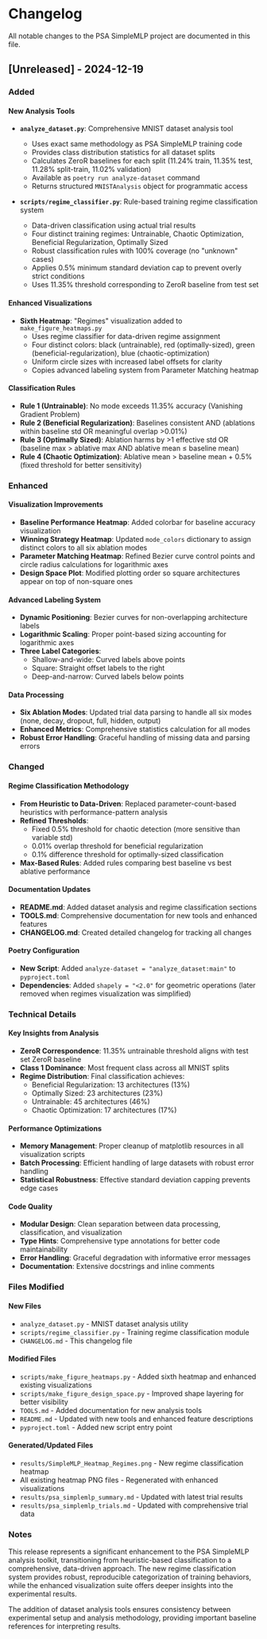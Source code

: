 # Changelog

All notable changes to the PSA SimpleMLP project are documented in this file.

## [Unreleased] - 2024-12-19

### Added

#### New Analysis Tools
- **`analyze_dataset.py`**: Comprehensive MNIST dataset analysis tool
  - Uses exact same methodology as PSA SimpleMLP training code
  - Provides class distribution statistics for all dataset splits
  - Calculates ZeroR baselines for each split (11.24% train, 11.35% test, 11.28% split-train, 11.02% validation)
  - Available as `poetry run analyze-dataset` command
  - Returns structured `MNISTAnalysis` object for programmatic access

- **`scripts/regime_classifier.py`**: Rule-based training regime classification system
  - Data-driven classification using actual trial results
  - Four distinct training regimes: Untrainable, Chaotic Optimization, Beneficial Regularization, Optimally Sized
  - Robust classification rules with 100% coverage (no "unknown" cases)
  - Applies 0.5% minimum standard deviation cap to prevent overly strict conditions
  - Uses 11.35% threshold corresponding to ZeroR baseline from test set

#### Enhanced Visualizations
- **Sixth Heatmap**: "Regimes" visualization added to `make_figure_heatmaps.py`
  - Uses regime classifier for data-driven regime assignment
  - Four distinct colors: black (untrainable), red (optimally-sized), green (beneficial-regularization), blue (chaotic-optimization)
  - Uniform circle sizes with increased label offsets for clarity
  - Copies advanced labeling system from Parameter Matching heatmap

#### Classification Rules
- **Rule 1 (Untrainable)**: No mode exceeds 11.35% accuracy (Vanishing Gradient Problem)
- **Rule 2 (Beneficial Regularization)**: Baselines consistent AND (ablations within baseline std OR meaningful overlap >0.01%)
- **Rule 3 (Optimally Sized)**: Ablation harms by >1 effective std OR (baseline max > ablative max AND ablative mean ≤ baseline mean)
- **Rule 4 (Chaotic Optimization)**: Ablative mean > baseline mean + 0.5% (fixed threshold for better sensitivity)

### Enhanced

#### Visualization Improvements
- **Baseline Performance Heatmap**: Added colorbar for baseline accuracy visualization
- **Winning Strategy Heatmap**: Updated `mode_colors` dictionary to assign distinct colors to all six ablation modes
- **Parameter Matching Heatmap**: Refined Bezier curve control points and circle radius calculations for logarithmic axes
- **Design Space Plot**: Modified plotting order so square architectures appear on top of non-square ones

#### Advanced Labeling System
- **Dynamic Positioning**: Bezier curves for non-overlapping architecture labels
- **Logarithmic Scaling**: Proper point-based sizing accounting for logarithmic axes
- **Three Label Categories**: 
  - Shallow-and-wide: Curved labels above points
  - Square: Straight offset labels to the right
  - Deep-and-narrow: Curved labels below points

#### Data Processing
- **Six Ablation Modes**: Updated trial data parsing to handle all six modes (none, decay, dropout, full, hidden, output)
- **Enhanced Metrics**: Comprehensive statistics calculation for all modes
- **Robust Error Handling**: Graceful handling of missing data and parsing errors

### Changed

#### Regime Classification Methodology
- **From Heuristic to Data-Driven**: Replaced parameter-count-based heuristics with performance-pattern analysis
- **Refined Thresholds**: 
  - Fixed 0.5% threshold for chaotic detection (more sensitive than variable std)
  - 0.01% overlap threshold for beneficial regularization
  - 0.1% difference threshold for optimally-sized classification
- **Max-Based Rules**: Added rules comparing best baseline vs best ablative performance

#### Documentation Updates
- **README.md**: Added dataset analysis and regime classification sections
- **TOOLS.md**: Comprehensive documentation for new tools and enhanced features
- **CHANGELOG.md**: Created detailed changelog for tracking all changes

#### Poetry Configuration
- **New Script**: Added `analyze-dataset = "analyze_dataset:main"` to `pyproject.toml`
- **Dependencies**: Added `shapely = "<2.0"` for geometric operations (later removed when regimes visualization was simplified)

### Technical Details

#### Key Insights from Analysis
- **ZeroR Correspondence**: 11.35% untrainable threshold aligns with test set ZeroR baseline
- **Class 1 Dominance**: Most frequent class across all MNIST splits
- **Regime Distribution**: Final classification achieves:
  - Beneficial Regularization: 13 architectures (13%)
  - Optimally Sized: 23 architectures (23%)
  - Untrainable: 45 architectures (46%)
  - Chaotic Optimization: 17 architectures (17%)

#### Performance Optimizations
- **Memory Management**: Proper cleanup of matplotlib resources in all visualization scripts
- **Batch Processing**: Efficient handling of large datasets with robust error handling
- **Statistical Robustness**: Effective standard deviation capping prevents edge cases

#### Code Quality
- **Modular Design**: Clean separation between data processing, classification, and visualization
- **Type Hints**: Comprehensive type annotations for better code maintainability
- **Error Handling**: Graceful degradation with informative error messages
- **Documentation**: Extensive docstrings and inline comments

### Files Modified

#### New Files
- `analyze_dataset.py` - MNIST dataset analysis utility
- `scripts/regime_classifier.py` - Training regime classification module
- `CHANGELOG.md` - This changelog file

#### Modified Files
- `scripts/make_figure_heatmaps.py` - Added sixth heatmap and enhanced existing visualizations
- `scripts/make_figure_design_space.py` - Improved shape layering for better visibility
- `TOOLS.md` - Added documentation for new analysis tools
- `README.md` - Updated with new tools and enhanced feature descriptions
- `pyproject.toml` - Added new script entry point

#### Generated/Updated Files
- `results/SimpleMLP_Heatmap_Regimes.png` - New regime classification heatmap
- All existing heatmap PNG files - Regenerated with enhanced visualizations
- `results/psa_simplemlp_summary.md` - Updated with latest trial results
- `results/psa_simplemlp_trials.md` - Updated with comprehensive trial data

### Notes

This release represents a significant enhancement to the PSA SimpleMLP analysis toolkit, transitioning from heuristic-based classification to a comprehensive, data-driven approach. The new regime classification system provides robust, reproducible categorization of training behaviors, while the enhanced visualization suite offers deeper insights into the experimental results.

The addition of dataset analysis tools ensures consistency between experimental setup and analysis methodology, providing important baseline references for interpreting results.